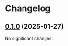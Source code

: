 # Changelog

<!-- changelogging: start -->

## [0.1.0](https://github.com/nekitdev/pkce-std/tree/v0.1.0) (2025-01-27)

No significant changes.
